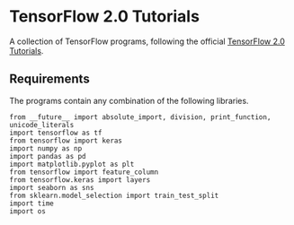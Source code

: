 # TensorFlow 2.0 Tutorials
A collection of TensorFlow programs, following the official [TensorFlow 2.0 Tutorials](https://www.tensorflow.org/alpha).

## Requirements
The programs contain any combination of the following libraries.
```
from __future__ import absolute_import, division, print_function, unicode_literals
import tensorflow as tf
from tensorflow import keras
import numpy as np
import pandas as pd
import matplotlib.pyplot as plt
from tensorflow import feature_column
from tensorflow.keras import layers
import seaborn as sns
from sklearn.model_selection import train_test_split
import time
import os
```